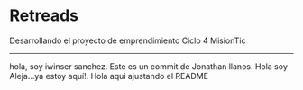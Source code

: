 # Retreads
Desarrollando el proyecto de emprendimiento Ciclo 4 MisionTic


---
hola, soy iwinser sanchez.
Este es un commit de Jonathan llanos.
Hola soy Aleja...ya estoy aquí!. 
Hola aqui ajustando el README